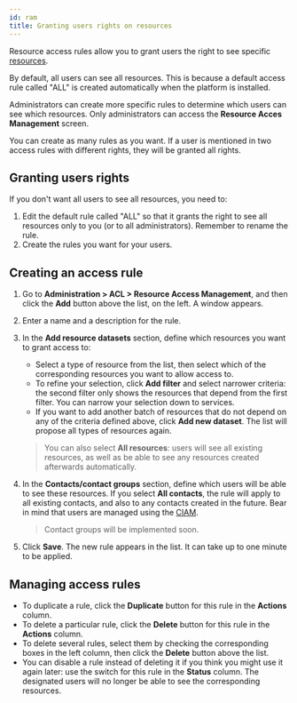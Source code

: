 ```yaml
---
id: ram
title: Granting users rights on resources
---
```


Resource access rules allow you to grant users the right to see specific [resources](../resources/glossary.md#resource).

By default, all users can see all resources. This is because a default access rule called "ALL" is created automatically when the platform is installed.

Administrators can create more specific rules to determine which users can see which resources. Only administrators can access the **Resource Acces Management** screen.

You can create as many rules as you want. If a user is mentioned in two access rules with different rights, they will be granted all rights.

## Granting users rights

If you don't want all users to see all resources, you need to:

1. Edit the default rule called "ALL" so that it grants the right to see all resources only to you (or to all administrators). Remember to rename the rule.
2. Create the rules you want for your users.

## Creating an access rule

1. Go to **Administration > ACL > Resource Access Management**, and then click the **Add** button above the list, on the left. A window appears.
2. Enter a name and a description for the rule.
3. In the **Add resource datasets** section, define which resources you want to grant access to:
   * Select a type of resource from the list, then select which of the corresponding resources you want to allow access to.
   * To refine your selection, click **Add filter** and select narrower criteria: the second filter only shows the resources that depend from the first filter. You can narrow your selection down to services.
   * If you want to add another batch of resources that do not depend on any of the criteria defined above, click **Add new dataset**. The list will propose all types of resources again.

   > You can also select **All resources**: users will see all existing resources, as well as be able to see any resources created afterwards automatically.

4. In the **Contacts/contact groups** section, define which users will be able to see these resources. If you select **All contacts**, the rule will apply to all existing contacts, and also to any contacts created in the future. Bear in mind that users are managed using the [CIAM](../ciam/ciam.md).

   > Contact groups will be implemented soon.

5. Click **Save**. The new rule appears in the list. It can take up to one minute to be applied.

## Managing access rules

* To duplicate a rule, click the **Duplicate** button for this rule in the **Actions** column.
* To delete a particular rule, click the **Delete** button for this rule in the **Actions** column.
* To delete several rules, select them by checking the corresponding boxes in the left column, then click the **Delete** button above the list.
* You can disable a rule instead of deleting it if you think you might use it again later: use the switch for this rule in the **Status** column. The designated users will no longer be able to see the corresponding resources.
